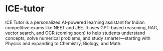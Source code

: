 # ICE-tutor
ICE Tutor is a personalized AI-powered learning assistant for Indian competitive exams like NEET and JEE. It uses GPT-based reasoning, RAG, vector search, and OCR (coming soon) to help students understand concepts, solve numerical problems, and study smarter—starting with Physics and expanding to Chemistry, Biology, and Math.
